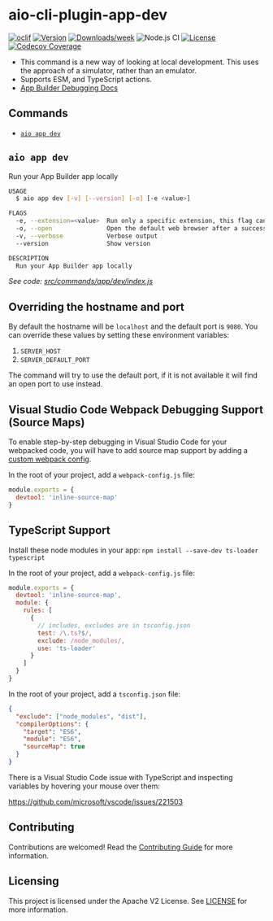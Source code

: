 # aio-cli-plugin-app-dev

[![oclif](https://img.shields.io/badge/cli-oclif-brightgreen.svg)](https://oclif.io)
[![Version](https://img.shields.io/npm/v/@adobe/aio-cli-plugin-app-dev.svg)](https://npmjs.org/package/@adobe/aio-cli-plugin-app-dev)
[![Downloads/week](https://img.shields.io/npm/dw/@adobe/aio-cli-plugin-app-dev.svg)](https://npmjs.org/package/@adobe/aio-cli-plugin-app-dev)
![Node.js CI](https://github.com/adobe/aio-cli-plugin-app-dev/workflows/Node.js%20CI/badge.svg)
[![License](https://img.shields.io/badge/License-Apache%202.0-blue.svg)](https://opensource.org/licenses/Apache-2.0)
[![Codecov Coverage](https://img.shields.io/codecov/c/github/adobe/aio-cli-plugin-app-dev/master.svg?style=flat-square)](https://codecov.io/gh/adobe/aio-cli-plugin-app-dev/)

- This command is a new way of looking at local development. This uses the approach of a simulator, rather than an emulator.
- Supports ESM, and TypeScript actions.
- [App Builder Debugging Docs](https://developer.adobe.com/app-builder/docs/guides/development/#debugging)

## Commands
<!-- commands -->
- [`aio app dev`](#aio-app-dev)

## `aio app dev`

Run your App Builder app locally

```sh
USAGE
  $ aio app dev [-v] [--version] [-o] [-e <value>]

FLAGS
  -e, --extension=<value>  Run only a specific extension, this flag can only be specified once
  -o, --open               Open the default web browser after a successful run, only valid if your app has a front-end
  -v, --verbose            Verbose output
  --version                Show version

DESCRIPTION
  Run your App Builder app locally
```

_See code: [src/commands/app/dev/index.js](https://github.com/adobe/aio-cli-plugin-app-dev/blob/1.1.1/src/commands/app/dev/index.js)_
<!-- commandsstop -->

## Overriding the hostname and port

By default the hostname will be `localhost` and the default port is `9080`. You can override these values by setting these environment variables:

1. `SERVER_HOST`
2. `SERVER_DEFAULT_PORT`

The command will try to use the default port, if it is not available it will find an open port to use instead.

## Visual Studio Code Webpack Debugging Support (Source Maps)

To enable step-by-step debugging in Visual Studio Code for your webpacked code, you will have to add source map support by adding a [custom webpack config](https://developer.adobe.com/app-builder/docs/guides/configuration/webpack-configuration/).

In the root of your project, add a `webpack-config.js` file:

```javascript
module.exports = {
  devtool: 'inline-source-map'
}
```

## TypeScript Support

Install these node modules in your app:
`npm install --save-dev ts-loader typescript`

In the root of your project, add a `webpack-config.js` file:

```javascript
module.exports = {
  devtool: 'inline-source-map',
  module: {
    rules: [
      {
        // includes, excludes are in tsconfig.json
        test: /\.ts?$/,
        exclude: /node_modules/,
        use: 'ts-loader'
      }
    ]
  }
}
```

In the root of your project, add a `tsconfig.json` file:

```json
{
  "exclude": ["node_modules", "dist"],
  "compilerOptions": {
    "target": "ES6",
    "module": "ES6",
    "sourceMap": true
  }
}
```

There is a Visual Studio Code issue with TypeScript and inspecting variables by hovering your mouse over them:

<https://github.com/microsoft/vscode/issues/221503>

## Contributing

Contributions are welcomed! Read the [Contributing Guide](CONTRIBUTING.md) for more information.

## Licensing

This project is licensed under the Apache V2 License. See [LICENSE](LICENSE) for more information.

